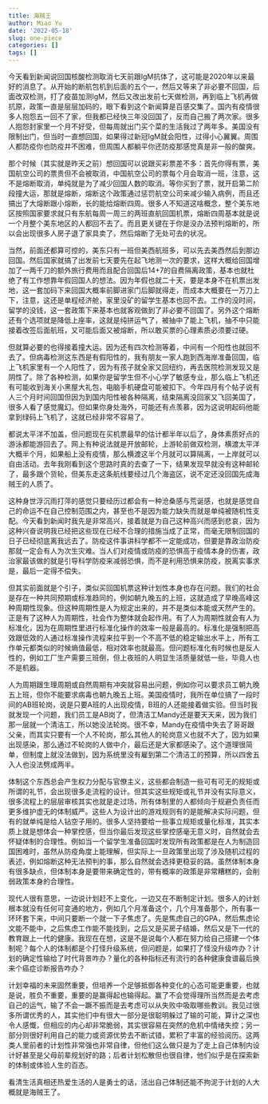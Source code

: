 ```yaml
---
title: 海贼王
author: Miao Yu
date: '2022-05-18'
slug: one-piece
categories: []
tags: []
---
```


今天看到新闻说回国核酸检测取消七天前跟IgM抗体了，这可能是2020年以来最好的消息了。从开始的断航包机到后面的五个一，然后又等来了非必要不回国，后面改双检测，打了疫苗加测IgM，然后又改出发前七天做检测，再到临上飞机再做抗原，政策一直是层层加码的，眼下看到这个新闻算是百感交集了。国内有疫情很多人抱怨五一回不了家，但我都已经快三年没回国了，反而自己搬了两次家。很多人抱怨封家里一个月不好受，但每周就出门买个菜的生活我过了两年多。美国没有限制出门，但当时一直想回国，如果得过新冠IgM就会阳性，过得小心翼翼。周围人都防疫你也防疫并不困难，但周围人都躺平你还防疫那感觉真是非一般的酸爽。

那个时候（其实就是昨天之前）想回国可以说跟买彩票差不多：首先你得有票，美国航空公司的票贵但不会被取消，中国航空公司的票每个月会取消一班，注意，这不是熔断取消，单纯就是为了减少回国人数的取消。等你买到了票，就开启第二阶段撞大运，那就是熔断，熔断这个政策通过惩罚航空公司来减少输入病例，而且还搞出了大熔断跟小熔断，长的能给熔断四周。很多人不知道这啥概念，整个美东地区按照国家要求就只有东航每周一周三的两班直航回国机票，熔断四周基本就是说一个月整个美东地区的人都回不去了。而且更关键在于你是没办法预判熔断的，所以会出现很多人房子退了家具卖了，然后熔断了无处可去的状况。

当然，前面还都算可控的，美东只有一班但美西航班多，可以先去美西然后到那边回国。然后国家就搞了出发前七天要先在起飞地测一次的要求，这样大概给回国增加了一两千刀的额外旅行费用而且配合回国后14+7的自费隔离政策，基本也就杜绝了有工作想靠年假回国人的想法。因为年假也就二十天，要是本身不在机票出发地，这一套加码下来回国大概率前脚进家门后脚就得走，而成本大概要在一万刀上下，注意，这还是单程经济舱，家里没矿的留学生基本也回不去。工作的没时间，留学的没钱，这一套政策下来基本也就客观做到了非必要不回国了。另外这个熔断还有个选项就是降低上座率，这就是纯拼运气了，被抽中了能上飞机，抽不中只能接着改签后面航班，又可能后面又被熔断，所以敢买票的心理素质必须要过硬。

但就算必要的也得接着撞大运。因为还有四次检测等着，中间有一个阳性也就回不去了。但病毒检测这东西是有假阳性的，我有朋友一家人跑到西海岸准备回国，临上飞机家里有一个人阳性了，因为有孩子就全家又回纽约，再去医院检测发现又是阴性了。除了各种检测，如果你是留学生但不小心学了敏感专业，那么临上飞机还有可能收到海关小黑屋大礼包，电脑手机硬盘可能被扣下。今年四月有个帖子说有人三个月时间回国但因为到国内阳性被各种隔离，结束隔离没回家又飞回美国了，很多人看了感觉魔幻。但如果你身处海外，可能还有点羡慕，因为这说明起码他能拿到绿码上飞机了，这就已经非常不容易了。

都说太平洋不加盖，但问题现在买机票最早的估计都半年以后了，身体素质好点的游泳都能游回去了。网上有种说法就是开放邮轮，上游轮前做双检测，横渡太平洋大概半个月，如果船上没有疫情，那么横渡这半个月就可以算隔离，一上岸就可以自由活动。去年我刚看到这个思路时真的去查了一下，结果发现早就没有这种邮轮了，最多跟个货轮，但美东走这条航线要经过几个海盗区，说不定还没回国先成海贼王的人质了。

这种身世浮沉雨打萍的感觉只要经历过都会有一种沧桑感与荒诞感，也就是感觉自己的命运不在自己控制范围之内，甚至也不是因为能力缺失而就是单纯被随机性支配。今天看到新闻时我先是非常高兴，接着就是为自己这种高兴而感到悲哀，因为这种兴奋说明我已经把这些现在已经不合理的措施当成了正常，而毫无限制回国的日子已经彻底离我远去了。防疫这件事讲科学都不一定能成功，但要是靠政治防疫那就一定会有人为次生灾难。当人们对疫情或防疫的恐惧高于疫情本身的伤害，政治家最该做的就是引导科学防疫来减弱恐惧，而不是利用恐惧来防疫，脱离实事求是，最后一定得不偿失。

但其实前面就是个引子，类似买回国机票这种计划性本身也存在问题。我们的社会是存在一种共同预期或标准趋同的，例如朝九晚五的上班，这就造成了早晚高峰这种周期性现象。但这种周期性是人为规定出来的，并不是类似本能或天然产生的。正是有了这种人为周期性，社会作为整体就会起作用。有了人为周期性就会有人为标准化，因为在周期性里进行标准化操作的效率一般是最高的。标准化是强制把高效跟低效的人通过标准操作流程来拉平到一个不高不低的稳定输出水平上，所有工作单元都类似的时候熵值最低，相对效率也就最高。但问题标准化有时候也是反人性的，例如工厂生产需要三班倒，但上夜班的人明显生活质量就低一些，毕竟人也不是机器。

人为周期跟生理周期或自然周期有冲突就容易出问题，例如你可以要求员工朝九晚五上班，但你不能要求病毒也朝九晚五上班。美国疫情时，我所在单位搞了一段时间的AB班轮岗，说是只要A班的人出现疫情，B班的人还能接着做实验。但当时我就发现一个问题，我们员工是AB岗了，但清洁工Mandy还是要天天来，因为我们那一层就一个清洁工，所以她没法轮岗。很不幸，Mandy在疫情中失去了哥哥跟父亲，而其实只要有一个人不轮岗，那么其他人的轮岗意义也就不大了，因为如果出现感染，那么通过不轮岗的人做中介，最后还是大家都感染了。这个道理很简单，但制度上就没法做到，因为系统里没有雇到第二个清洁工的预算，所以四舍五入人也没法劈成两半。

体制这个东西总会产生权力分配与官僚主义，这些都会制造一些可有可无的规矩或所谓的礼节，会出现很多走流程的设计。但其实这些规矩或礼节并没有实际意义，很多流程上的层层审核其实也就是走过场，所有体制里的人都倾向于规避负责任而更多维护虚无的体制威严。这些人为设计出的游戏规则有的是能解决实际问题，但有的就单纯是给人钻空子用的。很多人坚持要给一些事立规矩或量化标准，其实本质上就是想体会一种掌控感，但当你最后发现这些掌控感毫无意义时，自然就会去怀疑体制的合理性。例如当一个留学生准备回国时发现所有政策都是在人为制造回国困难时，虽然从防疫角度上能理解，但实际上一旦政策里出现了涉及随机过程的表述，例如熔断这种无法预判的事，那么自然就会选择更稳妥的路。虽然体制本身有很多缺点，但体制本身是要带来确定性的，带有概率的政策是非常糟糕的，会削弱政策本身的合理性。

现代人很有意思，一边说计划赶不上变化，一边又在不断制定计划。很多人的计划根本就没有任何可变通的地方，例如几个月准备这个，几个月准备那个，所有事一环环套下来，中间只要断一个就一下子焦虑了。先是焦虑自己的GPA，然后焦虑论文能不能中，之后焦虑工作能不能找到，之后又是买房子结婚，然后又是下一代的教育跟上一代的健康。我现在在想，这是不是说每个人都在努力给自己搭建一个体制呢？每个人的体制都是个打怪升级系统，但问题是，如果打了怪没升级咋办？计划的确定性输给了时代背景咋办？量化的各种指标还有流行的各种健康食谱最后换来个癌症诊断报告咋办？

计划幸福的未来固然重要，但培养一个足够抵御各种变化的心态可能更重要，也就是说，胜负不重要，重要的是赢得起也输得起。赢了不会觉得理所当然而是去考虑自己的运气，输了不会一蹶不振而是去考虑可以从失败中吸取哪些教训。我见过很多所谓优秀的人，其实他们中有很大一部分是很聪明躲过了输的可能，算计之深也令人感慨，但相应的内心却非常脆弱，其实很容易在突然的危机中情绪失控；另一部分则很好利用自己的能力或资源优势去不断试错，累积了丰富的经验阅历。这两类人里前者的计划性非常强也非常自律，但他们这么做只是为了走上自己体制内设计好甚至是父母前辈规划好的路；后者计划松散但也很自律，他们似乎是在探索新的体制或体验人生的百态。

看清生活真相还热爱生活的人是勇士的话，活出自己体制还能不拘泥于计划的人大概就是海贼王了。
